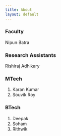 ```yaml
---
title: About
layout: default
---
```


### Faculty
Nipun Batra

### Research Assistants
Rishiraj Adhikary

### MTech 
1. Karan Kumar
2. Souvik Roy


### BTech
1. Deepak
2. Soham
3. Rithwik

